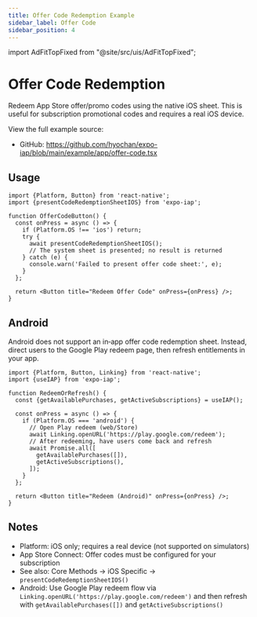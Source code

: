 ```yaml
---
title: Offer Code Redemption Example
sidebar_label: Offer Code
sidebar_position: 4
---
```


import AdFitTopFixed from "@site/src/uis/AdFitTopFixed";

# Offer Code Redemption

<AdFitTopFixed />

Redeem App Store offer/promo codes using the native iOS sheet. This is useful for subscription promotional codes and requires a real iOS device.

View the full example source:

- GitHub: https://github.com/hyochan/expo-iap/blob/main/example/app/offer-code.tsx

## Usage

```tsx
import {Platform, Button} from 'react-native';
import {presentCodeRedemptionSheetIOS} from 'expo-iap';

function OfferCodeButton() {
  const onPress = async () => {
    if (Platform.OS !== 'ios') return;
    try {
      await presentCodeRedemptionSheetIOS();
      // The system sheet is presented; no result is returned
    } catch (e) {
      console.warn('Failed to present offer code sheet:', e);
    }
  };

  return <Button title="Redeem Offer Code" onPress={onPress} />;
}
```

## Android

Android does not support an in‑app offer code redemption sheet. Instead, direct users to the Google Play redeem page, then refresh entitlements in your app.

```tsx
import {Platform, Button, Linking} from 'react-native';
import {useIAP} from 'expo-iap';

function RedeemOrRefresh() {
  const {getAvailablePurchases, getActiveSubscriptions} = useIAP();

  const onPress = async () => {
    if (Platform.OS === 'android') {
      // Open Play redeem (web/Store)
      await Linking.openURL('https://play.google.com/redeem');
      // After redeeming, have users come back and refresh
      await Promise.all([
        getAvailablePurchases([]),
        getActiveSubscriptions(),
      ]);
    }
  };

  return <Button title="Redeem (Android)" onPress={onPress} />;
}
```

## Notes

- Platform: iOS only; requires a real device (not supported on simulators)
- App Store Connect: Offer codes must be configured for your subscription
- See also: Core Methods → iOS Specific → `presentCodeRedemptionSheetIOS()`
- Android: Use Google Play redeem flow via `Linking.openURL('https://play.google.com/redeem')` and then refresh with `getAvailablePurchases([])` and `getActiveSubscriptions()`
